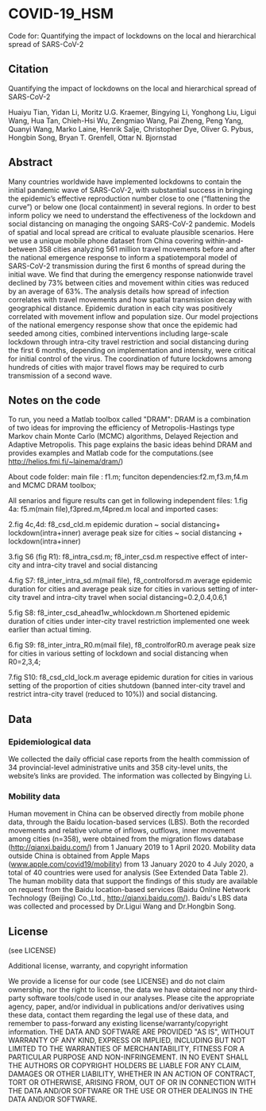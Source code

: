 # COVID-19_HSM

Code for: Quantifying the impact of lockdowns on the local and hierarchical spread of SARS-CoV-2

## Citation

Quantifying the impact of lockdowns on the local and hierarchical spread of SARS-CoV-2

Huaiyu Tian, Yidan Li, Moritz U.G. Kraemer, Bingying Li, Yonghong Liu, Ligui Wang, Hua Tan, Chieh-Hsi Wu, Zengmiao Wang, Pai Zheng, Peng Yang, Quanyi Wang, Marko Laine, Henrik Salje, Christopher Dye, Oliver G. Pybus, Hongbin Song, Bryan T. Grenfell, Ottar N. Bjornstad

## Abstract

Many countries worldwide have implemented lockdowns to contain the initial pandemic wave of SARS-CoV-2, with substantial success in bringing the epidemic’s effective reproduction number close to one (“flattening the curve”) or below one (local containment) in several regions. In order to best inform policy we need to understand the effectiveness of the lockdown and social distancing on managing the ongoing SARS-CoV-2 pandemic. Models of spatial and local spread are critical to evaluate plausible scenarios. Here we use a unique mobile phone dataset from China covering within-and-between 358 cities analyzing 561 million travel movements before and after the national emergence response to inform a spatiotemporal model of SARS-CoV-2 transmission during the first 6 months of spread during the initial wave. We find that during the emergency response nationwide travel declined by 73% between cities and movement within cities was reduced by an average of 63%. The analysis details how spread of infection correlates with travel movements and how spatial transmission decay with geographical distance. Epidemic duration in each city was positively correlated with movement inflow and population size. Our model projections of the national emergency response show that once the epidemic had seeded among cities, combined interventions including large-scale lockdown through intra-city travel restriction and social distancing during the first 6 months, depending on implementation and intensity, were critical for initial control of the virus. The coordination of future lockdowns among hundreds of cities with major travel flows may be required to curb transmission of a second wave.

## Notes on the code

To run, you need a Matlab toolbox called "DRAM": 
DRAM is a combination of two ideas for improving the efficiency of Metropolis-Hastings type Markov chain Monte Carlo (MCMC) algorithms, Delayed Rejection and Adaptive Metropolis. This page explains the basic ideas behind DRAM and provides examples and Matlab code for the computations.(see http://helios.fmi.fi/~lainema/dram/)

About code folder:
main file : f1.m;
funciton dependencies:f2.m,f3.m,f4.m and MCMC DRAM toolbox;

All senarios and figure results can get in following independent files:
1.fig 4a:  f5.m(main file),f3pred.m,f4pred.m
local and imported cases:

2.fig 4c,4d: f8_csd_cld.m
epidemic duration ~ social distancing+ lockdown(intra+inner) 
average peak size for cities ~ social distancing + lockdown(intra+inner) 

3.fig S6 (fig R1): f8_intra_csd.m; f8_inter_csd.m
respective effect of inter-city and intra-city travel and social distancing

4.fig S7: f8_inter_intra_sd.m(mail file), f8_controlforsd.m 
average epidemic duration for cities and average peak size for cities in various setting of inter-city travel and intra-city travel when social distancing=0.2,0.4,0.6,1

5.fig S8: f8_inter_csd_ahead1w_whlockdown.m
Shortened epidemic duration of cities under inter-city travel restriction implemented one week earlier than actual timing. 

6.fig S9: f8_inter_intra_R0.m(mail file), f8_controlforR0.m 
average peak size for cities in various setting of lockdown and social distancing when R0=2,3,4;

7.fig S10: f8_csd_cld_lock.m
 average epidemic duration for cities in various setting of the proportion of cities shutdown 
(banned inter-city travel and restrict intra-city travel (reduced to 10%)) and social distancing.

## Data

### Epidemiological data

We collected the daily official case reports from the health commission of 34 provincial-level administrative units and 358 city-level units, the website’s links are provided. The information was collected by Bingying Li.

### Mobility data

Human movement in China can be observed directly from mobile phone data, through the Baidu location-based services (LBS). Both the recorded movements and relative volume of inflows, outflows, inner movement among cities (n=358), were obtained from the migration flows database (http://qianxi.baidu.com/) from 1 January 2019 to 1 April 2020. Mobility data outside China is obtained from Apple Maps (www.apple.com/covid19/mobility) from 13 January 2020 to 4 July 2020, a total of 40 countries were used for analysis (See Extended Data Table 2). The human mobility data that support the findings of this study are available on request from the Baidu location-based services (Baidu Online Network Technology (Beijing) Co.,Ltd., http://qianxi.baidu.com/). Baidu's LBS data was collected and processed by Dr.Ligui Wang and Dr.Hongbin Song. 

## License

(see LICENSE)

Additional license, warranty, and copyright information

We provide a license for our code (see LICENSE) and do not claim ownership, nor the right to license, the data we have obtained nor any third-party software tools/code used in our analyses. Please cite the appropriate agency, paper, and/or individual in publications and/or derivatives using these data, contact them regarding the legal use of these data, and remember to pass-forward any existing license/warranty/copyright information. THE DATA AND SOFTWARE ARE PROVIDED "AS IS", WITHOUT WARRANTY OF ANY KIND, EXPRESS OR IMPLIED, INCLUDING BUT NOT LIMITED TO THE WARRANTIES OF MERCHANTABILITY, FITNESS FOR A PARTICULAR PURPOSE AND NON-INFRINGEMENT. IN NO EVENT SHALL THE AUTHORS OR COPYRIGHT HOLDERS BE LIABLE FOR ANY CLAIM, DAMAGES OR OTHER LIABILITY, WHETHER IN AN ACTION OF CONTRACT, TORT OR OTHERWISE, ARISING FROM, OUT OF OR IN CONNECTION WITH THE DATA AND/OR SOFTWARE OR THE USE OR OTHER DEALINGS IN THE DATA AND/OR SOFTWARE.
